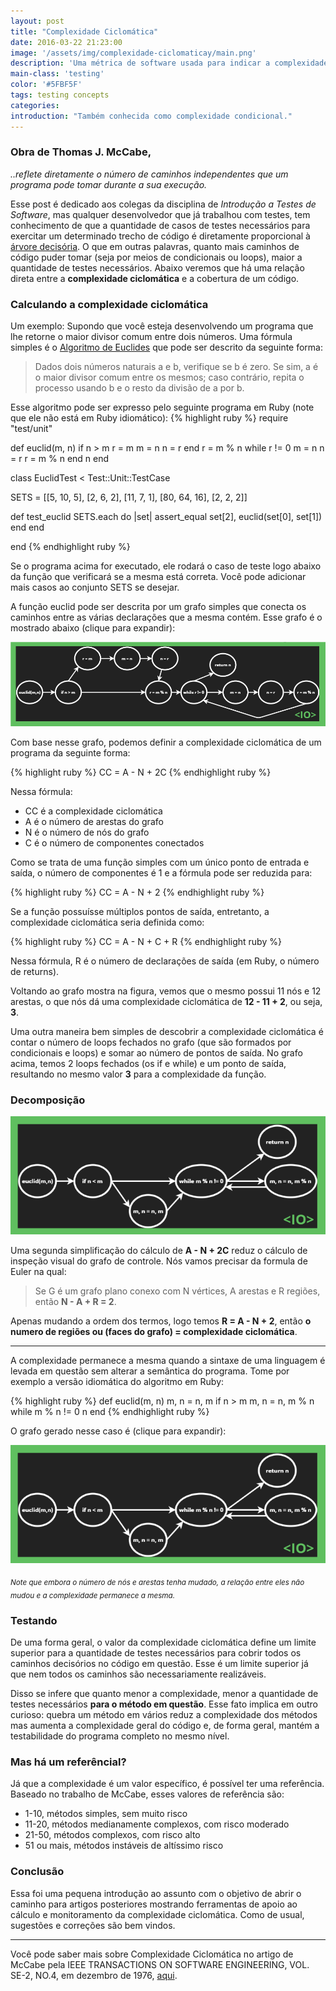 ```yaml
---
layout: post
title: "Complexidade Ciclomática"
date: 2016-03-22 21:23:00
image: '/assets/img/complexidade-ciclomaticay/main.png'
description: 'Uma métrica de software usada para indicar a complexidade de um programa de computador.'
main-class: 'testing'
color: '#5FBF5F'
tags: testing concepts
categories:
introduction: "Também conhecida como complexidade condicional."
---
```


### Obra de Thomas J. McCabe,
*..reflete diretamente o número de caminhos independentes que um programa pode tomar durante a sua execução.*

Esse post é dedicado aos colegas da disciplina de *Introdução a Testes de Software*, mas
qualquer desenvolvedor que já trabalhou com testes, tem conhecimento de que a quantidade
de casos de testes necessários para exercitar um determinado trecho de código é diretamente
proporcional à [árvore decisória](https://pt.wikipedia.org/wiki/%C3%81rvore_de_decis%C3%A3o).
O que em outras palavras, quanto mais caminhos de código puder tomar (seja por meios de condicionais ou loops),
maior a quantidade de testes necessários. Abaixo veremos que há uma relação direta entre a **complexidade ciclomática**
e a cobertura de um código.

### Calculando a complexidade ciclomática
Um exemplo:
Supondo que você esteja desenvolvendo um programa que lhe retorne o maior divisor comum entre dois números. Uma fórmula
simples é o [Algoritmo de Euclides](https://pt.wikipedia.org/wiki/Algoritmo_de_Euclides) que pode ser descrito da seguinte forma:

> Dados dois números naturais a e b, verifique se b é zero. Se sim, a é o maior divisor comum entre os mesmos; caso contrário, repita o processo usando b e o resto da divisão de a por b.

Esse algoritmo pode ser expresso pelo seguinte programa em Ruby (note que ele não está em Ruby idiomático):
{% highlight ruby %}
require "test/unit"

def euclid(m, n)
  if n > m
    r = m
    m = n
    n = r
  end
  r = m % n
  while r != 0
    m = n
    n = r
    r = m % n
  end
  n
end

class EuclidTest < Test::Unit::TestCase
  
  SETS = [[5, 10,  5], [2,  6,  2], [11,  7,  1], 
    [80, 64, 16], [2, 2, 2]]
  
  def test_euclid
    SETS.each do |set|
      assert_equal set[2], euclid(set[0], set[1])
    end
  end
  
end
{% endhighlight ruby %}

Se o programa acima for executado, ele rodará o caso de teste logo abaixo da função que verificará se a mesma está correta. Você pode adicionar mais casos ao conjunto SETS se desejar.

A função euclid pode ser descrita por um grafo simples que conecta os caminhos entre as várias declarações que a mesma contém. Esse grafo é o mostrado abaixo (clique para expandir):

![Grafo](/assets/img/complexidade-ciclomatica/grafo1.png)

Com base nesse grafo, podemos definir a complexidade ciclomática de um programa da seguinte forma:

{% highlight ruby %}
CC = A - N + 2C
{% endhighlight ruby %}

Nessa fórmula:
- CC é a complexidade ciclomática
- A é o número de arestas do grafo
- N é o número de nós do grafo
- C é o número de componentes conectados
 
Como se trata de uma função simples com um único ponto de entrada e saída, o número de componentes é 1 e a fórmula pode ser reduzida para:

{% highlight ruby %}
CC = A - N + 2
{% endhighlight ruby %}

Se a função possuísse múltiplos pontos de saída, entretanto, a complexidade ciclomática seria definida como:

{% highlight ruby %}
CC = A - N + C + R
{% endhighlight ruby %}

Nessa fórmula, R é o número de declarações de saída (em Ruby, o número de returns).

Voltando ao grafo mostra na figura, vemos que o mesmo possui 11 nós e 12 arestas, o que nós dá uma complexidade ciclomática de **12 - 11 + 2**, ou seja, **3**.

Uma outra maneira bem simples de descobrir a complexidade ciclomática é contar o número de loops fechados no grafo (que são formados por condicionais e loops) e somar ao número de pontos de saída. No grafo acima, temos 2 loops fechados (os if e while) e um ponto de saída, resultando no mesmo valor **3** para a complexidade da função.

### Decomposição

![Grafo](/assets/img/complexidade-ciclomatica/grafo2.png)

Uma segunda simplificação do cálculo de **A - N + 2C** reduz o cálculo de inspeção visual
do grafo de controle. Nós vamos precisar da formula de Euler na qual:

> Se G é um grafo plano conexo com N vértices, A arestas e R regiões, então **N - A + R = 2**.

Apenas mudando a ordem dos termos, logo temos **R = A - N + 2**, então **o numero de regiões
ou (faces do grafo) = complexidade ciclomática**.

***

A complexidade permanece a mesma quando a sintaxe de uma linguagem é levada em questão sem alterar a semântica do programa. Tome por exemplo a versão idiomática do algoritmo em Ruby:

{% highlight ruby %}
def euclid(m, n)
  m, n = n, m if n > m
  m, n = n, m % n while m % n != 0
  n
end
{% endhighlight ruby %}

O grafo gerado nesse caso é (clique para expandir):

![Grafo](/assets/img/complexidade-ciclomatica/grafo2.png)

<sub>*Note que embora o número de nós e arestas tenha mudado, a relação entre eles não mudou e a complexidade permanece a mesma.*</sub>

### Testando

De uma forma geral, o valor da complexidade ciclomática define um limite superior para a quantidade de testes necessários para cobrir todos os caminhos decisórios no código em questão. Esse é um limite superior já que nem todos os caminhos são necessariamente realizáveis.

Disso se infere que quanto menor a complexidade, menor a quantidade de testes necessários **para o método em questão**. Esse fato implica em outro curioso: quebra um método em vários reduz a complexidade dos métodos mas aumenta a complexidade geral do código e, de forma geral, mantém a testabilidade do programa completo no mesmo nível.

### Mas há um referêncial?

Já que a complexidade é um valor específico, é possível ter uma referência. Baseado no trabalho de McCabe, esses valores de referência são:

- 1-10, métodos simples, sem muito risco
- 11-20, métodos medianamente complexos, com risco moderado
- 21-50, métodos complexos, com risco alto
- 51 ou mais, métodos instáveis de altíssimo risco

### Conclusão
Essa foi uma pequena introdução ao assunto com o objetivo de abrir o caminho para artigos posteriores mostrando ferramentas de apoio ao cálculo e monitoramento da complexidade ciclomática. Como de usual, sugestões e correções são bem vindos.

***
Você pode saber mais sobre Complexidade Ciclomática no artigo de McCabe pela IEEE TRANSACTIONS ON SOFTWARE ENGINEERING, VOL. SE-2, NO.4, em dezembro de 1976, [aqui](http://www.literateprogramming.com/mccabe.pdf).

